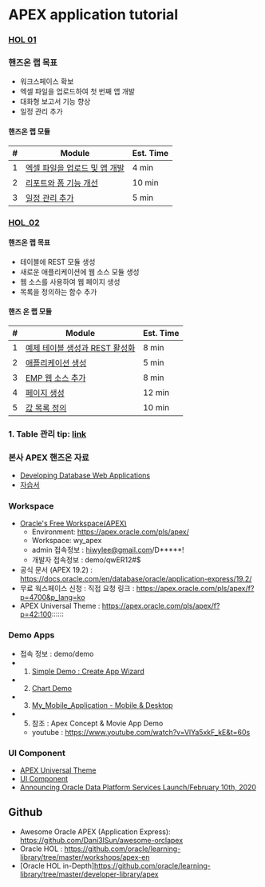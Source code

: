 # APEX application tutorial

### [HOL 01](https://github.com/hiwylee/apex/blob/master/APEX_HOL/HOL01/README.md)
### 핸즈온 랩 목표

* 워크스페이스 확보
* 엑셀 파일을 업로드하여 첫 번째 앱 개발
* 대화형 보고서 기능 향상 
* 일정 관리 추가

#### 핸즈온 랩 모듈

| # | Module | Est. Time |
| --- | --- | --- |
| 1 | [엑셀 파일을 업로드 및 앱 개발](1-building-your-first-app-creating-an-app-from-a-spreadsheet.md) | 4 min |
| 2 | [리포트와 폼 기능 개선](2-using-the-runtime-environment-improving-the-report-and-form.md) | 10 min |
| 3 | [일정 관리 추가](3-using-the-runtime-environment-adding-a-calendar.md) | 5 min |


### [HOL_02](https://github.com/hiwylee/apex/blob/master/APEX_HOL/HOL2/README.md)
#### 핸즈온 랩 목표

- 테이블에 REST 모듈 생성
- 새로운 애플리케이션에 웹 소스 모듈 생성
- 웹 소스를 사용하여 웹 페이지 생성
- 목록을 정의하는 함수 추가

#### 핸즈 온 랩 모듈

| # | Module | Est. Time |
| --- | --- | --- |
| 1 | [예제 테이블 생성과 REST 활성화](1-building-your-rest-end-points-creating-a-sample-tables-and-rest-enabling.md) | 8 min |
| 2 | [애플리케이션 생성](2-building-your-app-which-will-be-based-on-the-rest-endpoints-creating-the-app.md) | 5 min |
| 3 | [EMP 웹 소스 추가](3-linking-the-rest-service-defined-in-the-first-workspace-adding-a-web-source-for-emp.md) | 8 min |
| 4 | [페이지 생성](4-defining-the-report-and-form-on-emp-creating-pages.md) | 12 min |
| 5 | [값 목록 정의](5-using-the-rest-service-on-dept-defining-list-of-values.md) | 10 min |

### 1. Table 관리 tip: [link](https://github.com/odpkorea2020/APEX_tutorial/blob/master/table_manage_tip.md)


### 본사 APEX 핸즈온 자료
* [Developing Database Web Applications](https://oracle.github.io/learning-library/workshops/apex-en/?page=README.md)
* [자습서](https://apex.oracle.com/ko/learn/tutorials/)

### Workspace 
* [Oracle's Free Workspace(APEX)](https://apex.oracle.com/pls/apex/)
  * Environment:	https://apex.oracle.com/pls/apex/
  * Workspace:	wy_apex
  * admin 접속정보 :	hiwylee@gmail.com/D*****!
  * 개발자  접속정보 : demo/qwER12#$
* 공식 문서 (APEX 19.2) : https://docs.oracle.com/en/database/oracle/application-express/19.2/
* 무료 웍스페이스 신청 : 직접 요청 링크 : https://apex.oracle.com/pls/apex/f?p=4700&p_lang=ko  
* APEX Universal Theme : https://apex.oracle.com/pls/apex/f?p=42:100::::::

### Demo Apps
  * 접속 정보 : demo/demo  
  * 1. [Simple Demo : Create App Wizard](https://qsbizk930fjk4g6-apex.adb.ap-seoul-1.oraclecloudapps.com/ords/f?p=101)
  * 2. [Chart Demo](https://qsbizk930fjk4g6-apex.adb.ap-seoul-1.oraclecloudapps.com/ords/f?p=103)
  * 3. [My_Mobile_Application - Mobile & Desktop](https://qsbizk930fjk4g6-apex.adb.ap-seoul-1.oraclecloudapps.com/ords/f?p=102) 
  * 5. 참조 : Apex Concept & Movie App Demo
    * youtube : https://www.youtube.com/watch?v=VlYa5xkF_kE&t=60s
   
### UI Component
* [APEX Universal Theme](https://apex.oracle.com/pls/apex/f?p=42:100:::::)
* [UI Component](https://apex.oracle.com/pls/apex/f?p=42:100::::::)
* [Announcing Oracle Data Platform Services Launch/February 10th, 2020  ](https://otube.oracle.com/media/OSPA+Webcast+Series+-+Announcing+Oracle+Data+Platform+Services+Launch/0_pet67hpf)

## Github
* Awesome Oracle APEX (Application Express): https://github.com/Dani3lSun/awesome-orclapex
* Oracle HOL : https://github.com/oracle/learning-library/tree/master/workshops/apex-en
* [Oracle HOL in-Depth]https://github.com/oracle/learning-library/tree/master/developer-library/apex
